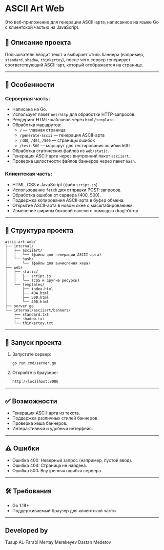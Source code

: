 # ASCII Art Web

Это веб-приложение для генерации ASCII-арта, написанное на языке Go с клиентской частью на JavaScript.

## 📌 Описание проекта

Пользователь вводит текст и выбирает стиль баннера (например, `standard`, `shadow`, `thinkertoy`), после чего сервер генерирует соответствующий ASCII-арт, который отображается на странице.

---

## 🧩 Особенности

### Серверная часть:
- Написана на Go.
- Использует пакет `net/http` для обработки HTTP-запросов.
- Рендеринг HTML-шаблонов через `html/template`.
- Обработка маршрутов:
  - `/` — главная страница
  - `/generate-ascii` — генерация ASCII-арта
  - `/400`, `/404`, `/500` — страницы ошибок
  - `/test-500` — маршрут для тестирования ошибки 500
- Обработка статических файлов из `web/static`.
- Генерация ASCII-арта через внутренний пакет `asciiart`.
- Проверка целостности файлов баннеров через пакет `hash`.

### Клиентская часть:
- HTML, CSS и JavaScript (файл `script.js`).
- Использование `fetch` для отправки POST-запросов.
- Обработка ошибок от сервера (400, 500).
- Поддержка копирования ASCII-арта в буфер обмена.
- Открытие ASCII-арта в новом окне с масштабированием.
- Изменение ширины боковой панели с помощью drag’n’drop.

---

## 📁 Структура проекта

```
ascii-art-web/
├── internal/
│   ├── asciiart/
│   │   └── (файлы для генерации ASCII-арта)
│   └── hash/
│       └── (файлы для вычисления хеша)
├── web/
│   ├── static/
│   │   ├── script.js
│   │   └── (CSS и другие ресурсы)
│   └── templates/
│       ├── index.html
│       ├── 404.html
│       ├── 500.html
│       └── 400.html
├── server.go
└── internal/asciiart/banners/
    ├── standard.txt
    ├── shadow.txt
    └── thinkertoy.txt
```

---

## 🚀 Запуск проекта

1. Запустите сервер:
    ```bash
    go run cmd/server.go
    ```

2. Откройте в браузере:
    ```
    http://localhost:8080
    ```

---

## ✅ Возможности
- Генерация ASCII-арта из текста.
- Поддержка различных стилей баннеров.
- Проверка хеша баннеров.
- Интерактивный и удобный интерфейс.

---

## ⚠️ Ошибки
- Ошибка 400: Неверный запрос (например, пустой ввод).
- Ошибка 404: Страница не найдена.
- Ошибка 500: Внутренняя ошибка сервера.

---

## 🛠 Требования
- Go 1.18+
- Поддерживаемый браузер для клиентской части
---

## Developed by 
 Tusup AL-Farabi
 Mertay Merekeyev
 Dastan Medetov